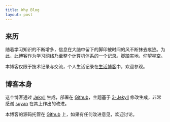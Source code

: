 ```yaml
---
title: Why Blog
layout: post
---
```


## 来历 

随着学习知识的不断增多，信息在大脑中留下的脚印被时间的风不断抹去痕迹。为此，此博客作为学习网络乃至整个计算机体系的一个记录。脚踏实地，仰望星空。

本博客仅限于技术记录与交流，个人生活记录在[生活博客](http://boycyy.com)中，欢迎参观。

## 博客本身

这个博客通过 [Jekyll](http://jekyllrb.com/) 生成，部署在 [Github](https://pages.github.com)，主题基于 [3-Jekyll](https://github.com/P233/3-Jekyll) 修改生成，非常感谢 [suyan](https://github.com/suyan/suyan.github.io) 在其上作出的改进。

本博客的源码托管在 [Github](https://github.com/tsiye/tsiye.github.io) 上，如果有任何改进意见，欢迎讨论。
